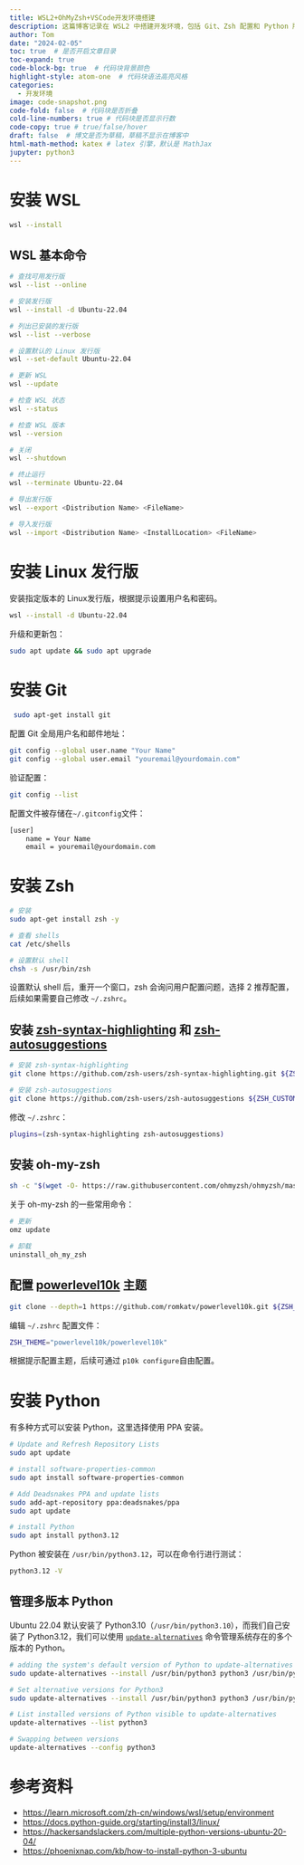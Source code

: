 ```yaml
---
title: WSL2+OhMyZsh+VSCode开发环境搭建
description: 这篇博客记录在 WSL2 中搭建开发环境，包括 Git、Zsh 配置和 Python 版本管理。
author: Tom
date: "2024-02-05"
toc: true  # 是否开启文章目录
toc-expand: true
code-block-bg: true  # 代码块背景颜色
highlight-style: atom-one  # 代码块语法高亮风格
categories:
  - 开发环境
image: code-snapshot.png
code-fold: false  # 代码块是否折叠
cold-line-numbers: true # 代码块是否显示行数
code-copy: true # true/false/hover
draft: false  # 博文是否为草稿，草稿不显示在博客中
html-math-method: katex # latex 引擎，默认是 MathJax
jupyter: python3
---
```


# 安装 WSL

```bash
wsl --install
```

## WSL 基本命令

```bash
# 查找可用发行版
wsl --list --online

# 安装发行版
wsl --install -d Ubuntu-22.04

# 列出已安装的发行版
wsl --list --verbose

# 设置默认的 Linux 发行版
wsl --set-default Ubuntu-22.04

# 更新 WSL
wsl --update

# 检查 WSL 状态
wsl --status

# 检查 WSL 版本
wsl --version

# 关闭
wsl --shutdown

# 终止运行
wsl --terminate Ubuntu-22.04

# 导出发行版
wsl --export <Distribution Name> <FileName>

# 导入发行版
wsl --import <Distribution Name> <InstallLocation> <FileName>
```

# 安装 Linux 发行版

安装指定版本的 Linux发行版，根据提示设置用户名和密码。

```bash
wsl --install -d Ubuntu-22.04
```

升级和更新包：

```bash
sudo apt update && sudo apt upgrade
```

# 安装 Git

```bash
 sudo apt-get install git
```

配置 Git 全局用户名和邮件地址：

```bash
git config --global user.name "Your Name"
git config --global user.email "youremail@yourdomain.com"
```

验证配置：

```bash
git config --list
```

配置文件被存储在`~/.gitconfig`文件：

```bash
[user]
    name = Your Name
    email = youremail@yourdomain.com
```

# 安装 Zsh

```bash
# 安装
sudo apt-get install zsh -y

# 查看 shells
cat /etc/shells

# 设置默认 shell
chsh -s /usr/bin/zsh	
```

设置默认 shell 后，重开一个窗口，zsh 会询问用户配置问题，选择 2 推荐配置，后续如果需要自己修改 `~/.zshrc`。

## 安装 [zsh-syntax-highlighting](https://github.com/zsh-users/zsh-syntax-highlighting) 和 [zsh-autosuggestions](https://github.com/zsh-users/zsh-autosuggestions)

```bash
# 安装 zsh-syntax-highlighting
git clone https://github.com/zsh-users/zsh-syntax-highlighting.git ${ZSH_CUSTOM:-~/.oh-my-zsh/custom}/plugins/zsh-syntax-highlighting

# 安装 zsh-autosuggestions
git clone https://github.com/zsh-users/zsh-autosuggestions ${ZSH_CUSTOM:-~/.oh-my-zsh/custom}/plugins/zsh-autosuggestions
```

修改 `~/.zshrc`：

```bash
plugins=(zsh-syntax-highlighting zsh-autosuggestions)
```

## 安装 oh-my-zsh

```bash
sh -c "$(wget -O- https://raw.githubusercontent.com/ohmyzsh/ohmyzsh/master/tools/install.sh)"
```

关于 oh-my-zsh 的一些常用命令：

```bash
# 更新
omz update

# 卸载
uninstall_oh_my_zsh
```

## 配置 [powerlevel10k](https://github.com/romkatv/powerlevel10k) 主题

```bash
git clone --depth=1 https://github.com/romkatv/powerlevel10k.git ${ZSH_CUSTOM:-$HOME/.oh-my-zsh/custom}/themes/powerlevel10k
```

编辑 `~/.zshrc` 配置文件：

```bash
ZSH_THEME="powerlevel10k/powerlevel10k"
```

根据提示配置主题，后续可通过  `p10k configure`自由配置。

# 安装 Python

有多种方式可以安装 Python，这里选择使用 PPA 安装。

```bash
# Update and Refresh Repository Lists
sudo apt update

# install software-properties-common
sudo apt install software-properties-common

# Add Deadsnakes PPA and update lists
sudo add-apt-repository ppa:deadsnakes/ppa
sudo apt update

# install Python
sudo apt install python3.12
```

Python 被安装在 `/usr/bin/python3.12`，可以在命令行进行测试：

```bash
python3.12 -V	
```

## 管理多版本 Python

Ubuntu 22.04 默认安装了 Python3.10（`/usr/bin/python3.10`），而我们自己安装了 Python3.12，我们可以使用 [`update-alternatives`](https://linux.die.net/man/8/update-alternatives?ref=hackersandslackers.com) 命令管理系统存在的多个版本的 Python。

```bash
# adding the system's default version of Python to update-alternatives
sudo update-alternatives --install /usr/bin/python3 python3 /usr/bin/python3.10 1

# Set alternative versions for Python3
sudo update-alternatives --install /usr/bin/python3 python3 /usr/bin/python3.12 2

# List installed versions of Python visible to update-alternatives
update-alternatives --list python3

# Swapping between versions
update-alternatives --config python3
```

# 参考资料

- https://learn.microsoft.com/zh-cn/windows/wsl/setup/environment
- https://docs.python-guide.org/starting/install3/linux/
- https://hackersandslackers.com/multiple-python-versions-ubuntu-20-04/
- https://phoenixnap.com/kb/how-to-install-python-3-ubuntu